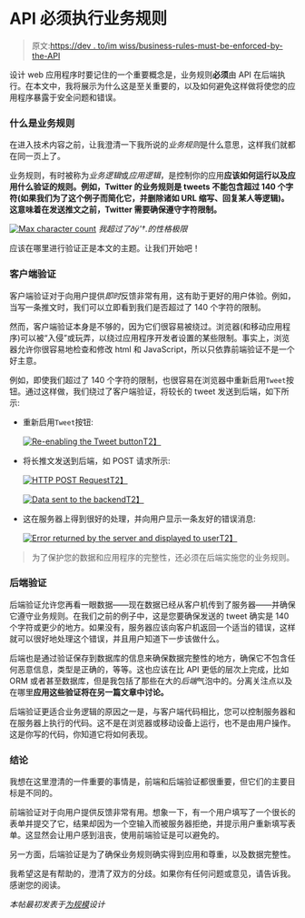 # API 必须执行业务规则

> 原文:[https://dev . to/im wiss/business-rules-must-be-enforced-by-the-API](https://dev.to/imwiss/business-rules-must-be-enforced-by-the-api)

设计 web 应用程序时要记住的一个重要概念是，业务规则**必须**由 API 在后端执行。在本文中，我将展示为什么这是至关重要的，以及如何避免这样做将使您的应用程序暴露于安全问题和错误。

### [](#what-are-business-rules)什么是业务规则

在进入技术内容之前，让我澄清一下我所说的*业务规则*是什么意思，这样我们就都在同一页上了。

业务规则，有时被称为*业务逻辑*或*应用逻辑*，是控制你的应用**应该如何运行以及应用什么验证的规则。例如，Twitter 的业务规则是 tweets 不能包含超过 140 个字符(如果我们为了这个例子而简化它，并删除诸如 URL 缩写、回复某人等逻辑)。这意味着在发送推文之前，Twitter 需要确保遵守字符限制。**

[![Max character count](../Images/538d55ec4d47774b23f046fc79b2aa97.png)](https://res.cloudinary.com/practicaldev/image/fetch/s--iTerAsM5--/c_limit%2Cf_auto%2Cfl_progressive%2Cq_auto%2Cw_880/https://www.designingforscale.com/content/images/2017/08/Screen-Shot-2017-08-11-at-10.08.29-PM.png) 
*我超过了ðÿ'†.的性格极限*

应该在哪里进行验证正是本文的主题。让我们开始吧！

### [](#clientside-validations)客户端验证

客户端验证对于向用户提供*即时*反馈非常有用，这有助于更好的用户体验。例如，当写一条推文时，我们可以立即看到我们是否超过了 140 个字符的限制。

然而，客户端验证本身是不够的，因为它们很容易被绕过。浏览器(和移动应用程序)可以被“入侵”或玩弄，以绕过应用程序开发者设置的某些限制。事实上，浏览器允许你很容易地检查和修改 html 和 JavaScript，所以只依靠前端验证不是一个好主意。

例如，即使我们超过了 140 个字符的限制，也很容易在浏览器中重新启用`Tweet`按钮。通过这样做，我们绕过了客户端验证，将较长的 tweet 发送到后端，如下所示:

*   重新启用`Tweet`按钮:

    [![Re-enabling the Tweet button](../Images/2f22faca2f2e3df7757f9c094d087450.png)T2】](https://res.cloudinary.com/practicaldev/image/fetch/s--mU5OHwMf--/c_limit%2Cf_auto%2Cfl_progressive%2Cq_auto%2Cw_880/https://www.designingforscale.com/content/images/2017/08/Screen-Shot-2017-08-11-at-10.20.55-PM.png)

*   将长推文发送到后端，如 POST 请求所示:

    [![HTTP POST Request](../Images/13b02d745c99756e4019935a91cd18ba.png)T2】](https://res.cloudinary.com/practicaldev/image/fetch/s--34bVpjx3--/c_limit%2Cf_auto%2Cfl_progressive%2Cq_auto%2Cw_880/https://www.designingforscale.com/content/images/2017/08/Screen-Shot-2017-08-11-at-10.21.48-PM.png)

    [![Data sent to the backend](../Images/9418fe8321d774d44d02dce90eeaea70.png)T2】](https://res.cloudinary.com/practicaldev/image/fetch/s--icPCe6UI--/c_limit%2Cf_auto%2Cfl_progressive%2Cq_auto%2Cw_880/https://www.designingforscale.com/content/images/2017/08/Screen-Shot-2017-08-11-at-10.22.00-PM.png)

*   这在服务器上得到很好的处理，并向用户显示一条友好的错误消息:

    [![Error returned by the server and displayed to user](../Images/477739e882f26a8037a6141c14d1ecf6.png)T2】](https://res.cloudinary.com/practicaldev/image/fetch/s--_c1HUpWx--/c_limit%2Cf_auto%2Cfl_progressive%2Cq_auto%2Cw_880/https://www.designingforscale.com/content/images/2017/08/Screen-Shot-2017-08-11-at-10.21.20-PM.png)

> 为了保护您的数据和应用程序的完整性，还必须在后端实施您的业务规则。

### [](#backend-validations)后端验证

后端验证允许您再看一眼数据——现在数据已经从客户机传到了服务器——并确保它遵守业务规则。在我们之前的例子中，这是您要确保发送的 tweet 确实是 140 个字符或更少的地方。如果没有，服务器应该向客户机返回一个适当的错误，这样就可以很好地处理这个错误，并且用户知道下一步该做什么。

后端也是通过验证保存到数据库的信息来确保数据完整性的地方，确保它不包含任何恶意信息，类型是正确的，等等。这也应该在比 API 更低的层次上完成，比如 ORM 或者甚至数据库，但是我包括了那些在大的*后端*气泡中的。分离关注点以及在哪里**应用这些验证将在另一篇文章中讨论。**

后端验证更适合业务逻辑的原因之一是，与客户端代码相比，您可以控制服务器和在服务器上执行的代码。这不是在浏览器或移动设备上运行，也不是由用户操作。这是你写的代码，你知道它将如何表现。

### [](#conclusion)结论

我想在这里澄清的一件重要的事情是，前端和后端验证都很重要，但它们的主要目标是不同的。

前端验证对于向用户提供反馈非常有用。想象一下，有一个用户填写了一个很长的表单并提交了它，结果却因为一个空输入而被服务器拒绝，并提示用户重新填写表单。这显然会让用户感到沮丧，使用前端验证是可以避免的。

另一方面，后端验证是为了确保业务规则确实得到应用和尊重，以及数据完整性。

我希望这是有帮助的，澄清了双方的分歧。如果你有任何问题或意见，请告诉我。感谢您的阅读。

*本帖最初发表于[为规模](https://designingforscale.com/?utm_source=business-rules&utm_medium=guest-post&utm_campaign=devto)设计*